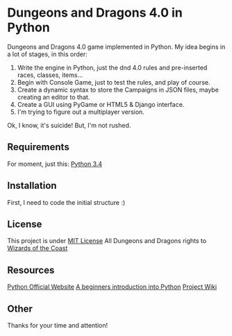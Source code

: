 # Dungeons and Dragons 4.0 in Python

Dungeons and Dragons 4.0 game implemented in Python.
My idea begins in a lot of stages, in this order:

1. Write the engine in Python, just the dnd 4.0 rules and pre-inserted races, classes, items...
2. Begin with Console Game, just to test the rules, and play of course.
3. Create a dynamic syntax to store the Campaigns in JSON files, maybe creating an editor to that.
4. Create a GUI using PyGame or HTML5 & Django interface.
5. I'm trying to figure out a multiplayer version.

Ok, I know, it's suicide! But, I'm not rushed.

## Requirements
For moment, just this:
[Python 3.4](https://www.python.org/downloads/release/python-341/)

## Installation
First, I need to code the initial structure :)

## License
This project is under [MIT License](http://opensource.org/licenses/MIT)
All Dungeons and Dragons rights to [Wizards of the Coast](http://www.wizards.com/dnd/)

## Resources
[Python Official Website](https://www.python.org/)
[A beginners introduction into Python](http://www.afterhoursprogramming.com/tutorial/Python/Introduction/)
[Project Wiki](https://github.com/jklemm/py-dnd/wiki/)

## Other
Thanks for your time and attention!

